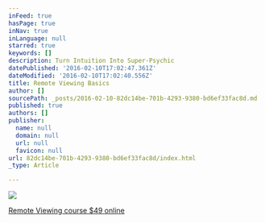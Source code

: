```yaml
---
inFeed: true
hasPage: true
inNav: true
inLanguage: null
starred: true
keywords: []
description: Turn Intuition Into Super-Psychic
datePublished: '2016-02-10T17:02:47.361Z'
dateModified: '2016-02-10T17:02:40.556Z'
title: Remote Viewing Basics
author: []
sourcePath: _posts/2016-02-10-82dc14be-701b-4293-9380-bd6ef33fac8d.md
published: true
authors: []
publisher:
  name: null
  domain: null
  url: null
  favicon: null
url: 82dc14be-701b-4293-9380-bd6ef33fac8d/index.html
_type: Article

---
```

![](https://the-grid-user-content.s3-us-west-2.amazonaws.com/4c3044c4-d627-48f2-a948-af2630f5f7d3.jpg)

[Remote Viewing course $49 online ][0]

[0]: https://www.udemy.com/remote-viewing-basics/?couponCode=Corporate-Prophet